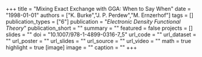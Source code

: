 +++
title = "Mixing Exact Exchange with GGA: When to Say When"
date = "1998-01-01"
authors = ["K. Burke","J. P. Perdew","M. Ernzerhof"]
tags = []
publication_types = ["6"]
publication = "_Electronic Density Functional Theory_"
publication_short = ""
summary = ""
featured = false
projects = []
slides = ""
doi = "10.1007/978-1-4899-0316-7_5"
url_code = ""
url_dataset = ""
url_poster = ""
url_slides = ""
url_source = ""
url_video = ""
math = true
highlight = true
[image]
image = ""
caption = ""
+++

